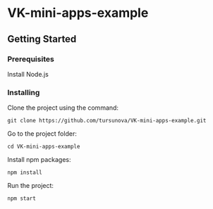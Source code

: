 # VK-mini-apps-example

## Getting Started

### Prerequisites

Install Node.js

### Installing

Clone the project using the command:

```
git clone https://github.com/tursunova/VK-mini-apps-example.git
```

Go to the project folder:

```
cd VK-mini-apps-example
```

Install npm packages:

```
npm install
```
Run the project:

```
npm start
```


